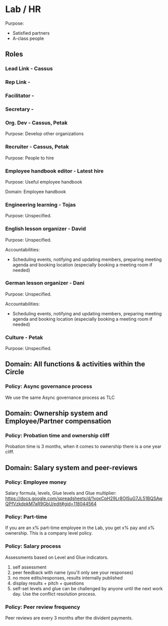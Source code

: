 # Lab / HR
Purpose:
- Satisfied partners
- A-class people

## Roles

### Lead Link - Cassus
### Rep Link -
### Facilitator -
### Secretary -

### Org. Dev - Cassus, Petak
Purpose: Develop other organizations

### Recruiter - Cassus, Petak
Purpose: People to hire

### Employee handbook editor - Latest hire
Purpose: Useful employee handbook

Domain: Employee handbook

### Engineering learning - Tojas
Purpose: Unspecified.

### English lesson organizer - David
Purpose: Unspecified.

Accountabilities:

- Scheduling events, notifying and updating members, preparing meeting agenda and booking location (especially booking a meeting room if needed)

### German lesson organizer - Dani
Purpose: Unspecified.

Accountabilities:

- Scheduling events, notifying and updating members, preparing meeting agenda and booking location (especially booking a meeting room if needed)

### Culture - Petak
Purpose: Unspecified.

## Domain: All functions & activities within the Circle

### Policy: Async governance process
We use the same Async governance process as TLC

## Domain: Ownership system and Employee/Partner compensation

### Policy: Probation time and ownership cliff
Probation time is 3 months, when it comes to ownership there is a one year cliff.

## Domain: Salary system and peer-reviews

### Policy: Employee money
Salary formula, levels, Glue levels and Glue multiplier: https://docs.google.com/spreadsheets/d/1voxCpH29Lr8OlSuG7JL51BQSAwQPfVzkdpkM7aR9GbU/edit#gid=118044564

### Policy: Part-time
If you are an x% part-time employee in the Lab, you get x% pay and x% ownership.
This is a company level policy.

### Policy: Salary process
Assessments based on Level and Glue indicators.
 1. self assessment
 2. peer feedback with name (you'll only see your responses)
 3. no more edits/responses, results internally published
 4. display results + pitch + questions
 5. self-set levels and glue can be challenged by anyone until the next work day. Use the conflict resolution process.

### Policy: Peer review frequency
Peer reviews are every 3 months after the divident payments.
